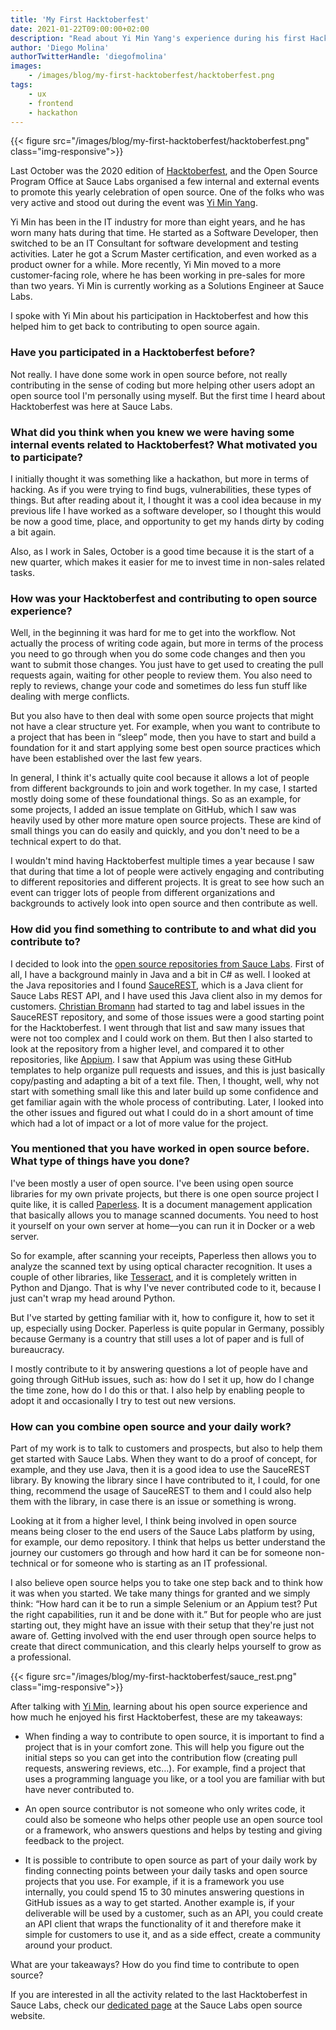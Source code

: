 ```yaml
---
title: 'My First Hacktoberfest'
date: 2021-01-22T09:00:00+02:00
description: "Read about Yi Min Yang's experience during his first Hacktoberfest!"
author: 'Diego Molina'
authorTwitterHandle: 'diegofmolina'
images:
    - /images/blog/my-first-hacktoberfest/hacktoberfest.png
tags:
    - ux
    - frontend
    - hackathon
---
```


{{< figure src="/images/blog/my-first-hacktoberfest/hacktoberfest.png" class="img-responsive">}}

Last October was the 2020 edition of [Hacktoberfest](https://hacktoberfest.digitalocean.com/), and
the Open Source Program Office at Sauce Labs organised a few internal and external events to promote
this yearly celebration of open source. One of the folks who was very active and stood out during the
event was [Yi Min Yang](https://twitter.com/sceiler8).

Yi Min has been in the IT industry for more than eight years, and he has worn many hats during that
time. He started as a Software Developer, then switched to be an IT Consultant for software
development and testing activities. Later he got a Scrum Master certification, and even worked as
a product owner for a while. More recently, Yi Min moved to a more customer-facing role, where he
has been working in pre-sales for more than two years. Yi Min is currently working as a Solutions
Engineer at Sauce Labs.

I spoke with Yi Min about his participation in Hacktoberfest and how this helped him to get back
to contributing to open source again.

### Have you participated in a Hacktoberfest before?

Not really. I have done some work in open source before, not really contributing in the sense of
coding but more helping other users adopt an open source tool I'm personally using myself. But the
first time I heard about Hacktoberfest was here at Sauce Labs.

### What did you think when you knew we were having some internal events related to Hacktoberfest? What motivated you to participate?

I initially thought it was something like a hackathon, but more in terms of hacking. As if you were
trying to find bugs, vulnerabilities, these types of things. But after reading about it, I thought
it was a cool idea because in my previous life I have worked as a software developer, so I thought
this would be now a good time, place, and opportunity to get my hands dirty by coding a bit again.

Also, as I work in Sales, October is a good time because it is the start of a new quarter, which
makes it easier for me to invest time in non-sales related tasks.

### How was your Hacktoberfest and contributing to open source experience?

Well, in the beginning it was hard for me to get into the workflow. Not actually the process of writing
code again, but more in terms of the process you need to go through when you do some code changes and
then you want to submit those changes. You just have to get used to creating the pull requests again,
waiting for other people to review them. You also need to reply to reviews, change your code and
sometimes do less fun stuff like dealing with merge conflicts.

But you also have to then deal with some open source projects that might not have a clear structure
yet. For example, when you want to contribute to a project that has been in “sleep” mode, then you
have to start and build a foundation for it and start applying some best open source practices which
have been established over the last few years.

In general, I think it's actually quite cool because it allows a lot of people from different
backgrounds to join and work together. In my case, I started mostly doing some of these foundational
things. So as an example, for some projects, I added an issue template on GitHub, which I saw was
heavily used by other more mature open source projects. These are kind of small things you can do
easily and quickly, and you don't need to be a technical expert to do that.

I wouldn't mind having Hacktoberfest multiple times a year because I saw that during that time a lot
of people were actively engaging and contributing to different repositories and different projects.
It is great to see how such an event can trigger lots of people from different organizations and
backgrounds to actively look into open source and then contribute as well.

### How did you find something to contribute to and what did you contribute to?

I decided to look into the [open source repositories from Sauce Labs](https://opensource.saucelabs.com/projects/).
First of all, I have a background mainly in Java and a bit in C# as well. I looked at the Java
repositories and I found [SauceREST](https://opensource.saucelabs.com/saucerest-java/), which
is a Java client for Sauce Labs REST API, and I have used this Java client also in my demos for customers.
[Christian Bromann](https://twitter.com/bromann/) had started to tag and label issues in the
SauceREST repository, and some of those issues were a good starting point for the Hacktoberfest.
I went through that list and saw many issues that were not too complex and I could work on them.
But then I also started to look at the repository from a higher level, and compared it to other
repositories, like [Appium](https://github.com/appium/appium). I saw that Appium was using
these GitHub templates to help organize pull requests and issues, and this is just basically
copy/pasting and adapting a bit of a text file. Then, I thought, well, why not start with something
small like this and later build up some confidence and get familiar again with the whole process of
contributing. Later, I looked into the other issues and figured out what I could do in a short
amount of time which had a lot of impact or a lot of more value for the project.

### You mentioned that you have worked in open source before. What type of things have you done?

I've been mostly a user of open source. I've been using open source libraries for my own private projects,
but there is one open source project I quite like, it is called [Paperless](https://github.com/the-paperless-project/paperless).
It is a document management application that basically allows you to manage scanned documents. You need
to host it yourself on your own server at home—you can run it in Docker or a web server.

So for example, after scanning your receipts, Paperless then allows you to analyze the scanned text by using
optical character recognition. It uses a couple of other libraries, like [Tesseract](https://github.com/tesseract-ocr/tesseract),
and it is completely written in Python and Django. That is why I've never contributed code to it,
because I just can't wrap my head around Python.

But I've started by getting familiar with it, how to configure it, how to set it up, especially using Docker.
Paperless is quite popular in Germany, possibly because Germany is a country that still uses a lot of
paper and is full of bureaucracy.

I mostly contribute to it by answering questions a lot of people have and going through GitHub issues,
such as: how do I set it up, how do I change the time zone, how do I do this or that. I also help by
enabling people to adopt it and occasionally I try to test out new versions.

### How can you combine open source and your daily work?

Part of my work is to talk to customers and prospects, but also to help them get started with Sauce Labs.
When they want to do a proof of concept, for example, and they use Java, then it is a good idea to use the
SauceREST library. By knowing the library since I have contributed to it, I could, for one thing, recommend
the usage of SauceREST to them and I could also help them with the library, in case there is an issue or
something is wrong.

Looking at it from a higher level, I think being involved in open source means being closer to the end users
of the Sauce Labs platform by using, for example, our demo repository. I think that helps us better
understand the journey our customers go through and how hard it can be for someone non-technical or for
someone who is starting as an IT professional.

I also believe open source helps you to take one step back and to think how it was when you started. We
take many things for granted and we simply think: “How hard can it be to run a simple Selenium or an Appium
test? Put the right capabilities, run it and be done with it.” But for people who are just starting out,
they might have an issue with their setup that they're just not aware of. Getting involved with the end
user through open source helps to create that direct communication, and this clearly helps yourself to
grow as a professional.

{{< figure src="/images/blog/my-first-hacktoberfest/sauce_rest.png" class="img-responsive">}}

After talking with [Yi Min](https://www.linkedin.com/in/yi-min-yang/), learning about his open source
experience and how much he enjoyed his first Hacktoberfest, these are my takeaways:

-   When finding a way to contribute to open source, it is important to find a project that is in your comfort
    zone. This will help you figure out the initial steps so you can get into the contribution flow (creating
    pull requests, answering reviews, etc…). For example, find a project that uses a programming language you
    like, or a tool you are familiar with but have never contributed to.

-   An open source contributor is not someone who only writes code, it could also be someone who helps other
    people use an open source tool or a framework, who answers questions and helps by testing and giving feedback
    to the project.

-   It is possible to contribute to open source as part of your daily work by finding connecting points between
    your daily tasks and open source projects that you use. For example, if it is a framework you use internally,
    you could spend 15 to 30 minutes answering questions in GitHub issues as a way to get started. Another example
    is, if your deliverable will be used by a customer, such as an API, you could create an API client that wraps
    the functionality of it and therefore make it simple for customers to use it, and as a side effect, create a
    community around your product.

What are your takeaways? How do you find time to contribute to open source?

If you are interested in all the activity related to the last Hacktoberfest in Sauce Labs, check our
[dedicated page](https://opensource.saucelabs.com/hacktoberfest/) at the Sauce Labs open source website.
